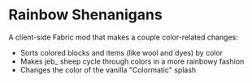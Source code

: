 # Rainbow Shenanigans

A client-side Fabric mod that makes a couple color-related changes:
- Sorts colored blocks and items (like wool and dyes) by color
- Makes jeb_ sheep cycle through colors in a more rainbowy fashion
- Changes the color of the vanilla "Colormatic" splash
